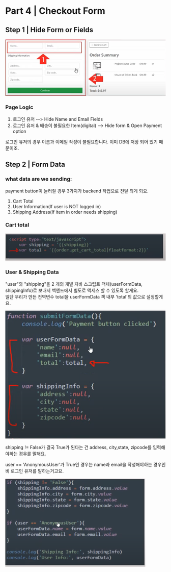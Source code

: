 # Part 4 \| Checkout Form

## Step 1 \| Hide Form or Fields

![](../../../../.gitbook/assets/image%20%28456%29.png)

### Page Logic 

1. 로그인 유저                                                         --&gt; Hide Name and Email Fields
2. 로그인 유저 & 배송이 불필요한 Item\(digital\) --&gt; Hide form & Open Payment option

로그인 유저의 경우 이름과 이메일 작성이 불필요합니다. 이미 DB에 저장 되어 있기 때문이조. 



## Step 2 \| Form Data

### what data are we sending:

payment button이 눌러질 경우 3가지가 backend 작업으로 전달 되게 되요. 

1. Cart Total
2. User Information\(If user is NOT logged in\)
3. Shipping Address\(If item in order needs shipping\)

### Cart total

![](../../../../.gitbook/assets/image%20%28535%29.png)

### User & Shipping Data

"user"와 "shipping"을 2 개의 개별 자바 스크립트 객체\(userFormData, shippingInfo\)로 보내서 백엔드에서 별도로 액세스 할 수 있도록 할게요.   
일단 우리가 만든 전역변수 total을 userFormData 객 내부 'total'의 값으로 설정할게요.

![](../../../../.gitbook/assets/image%20%28437%29.png)

shipping != False가 결국 True가 된다는 건 address, city,state, zipcode를 입력해야하는 경우를 말해요. 

user == 'AnonymousUser'가 True인 경우는 name과 email을 작성해야하는 경우인 비 로그인 유저를 말하는거고요.

![](../../../../.gitbook/assets/image%20%28423%29.png)





